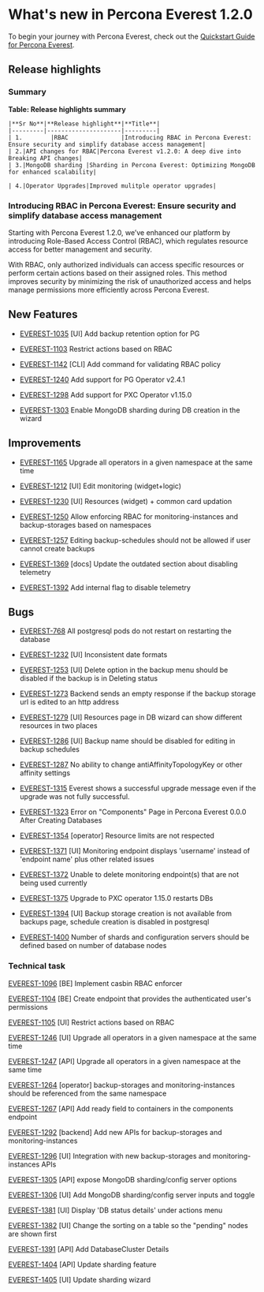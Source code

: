 # What's new in Percona Everest 1.2.0

To begin your journey with Percona Everest, check out the [Quickstart Guide for Percona Everest](../quickstart-guide/quick-install.md).


## Release highlights

### Summary

**Table: Release highlights summary**

    |**Sr No**|**Release highlight**|**Title**|
    |---------|---------------------|---------|
    | 1.        |RBAC               |Introducing RBAC in Percona Everest: Ensure security and simplify database access management|
    | 2.|API changes for RBAC|Percona Everest v1.2.0: A deep dive into Breaking API changes|
    | 3.|MongoDB sharding |Sharding in Percona Everest: Optimizing MongoDB for enhanced scalability|

    | 4.|Operator Upgrades|Improved mulitple operator upgrades|


### Introducing RBAC in Percona Everest: Ensure security and simplify database access management

Starting with Percona Everest 1.2.0, we’ve enhanced our platform by introducing Role-Based Access Control (RBAC), which regulates resource access for better management and security.

With RBAC, only authorized individuals can access specific resources or perform certain actions based on their assigned roles. This method improves security by minimizing the risk of unauthorized access and helps manage permissions more efficiently across Percona Everest.

## New Features

- [EVEREST-1035](https://perconadev.atlassian.net/browse/EVEREST-1035) \[UI\] Add backup retention option for PG

- [EVEREST-1103](https://perconadev.atlassian.net/browse/EVEREST-1103) Restrict actions based on RBAC

- [EVEREST-1142](https://perconadev.atlassian.net/browse/EVEREST-1142) \[CLI\] Add command for validating RBAC policy

- [EVEREST-1240](https://perconadev.atlassian.net/browse/EVEREST-1240) Add support for PG Operator v2.4.1

- [EVEREST-1298](https://perconadev.atlassian.net/browse/EVEREST-1298) Add support for PXC Operator v1.15.0

- [EVEREST-1303](https://perconadev.atlassian.net/browse/EVEREST-1303) Enable MongoDB sharding during DB creation in the wizard

## Improvements

- [EVEREST-1165](https://perconadev.atlassian.net/browse/EVEREST-1165) Upgrade all operators in a given namespace at the same time

- [EVEREST-1212](https://perconadev.atlassian.net/browse/EVEREST-1212) \[UI\] Edit monitoring \(widget\+logic\)

- [EVEREST-1230](https://perconadev.atlassian.net/browse/EVEREST-1230) \[UI\] Resources \(widget\) \+ common card updation

- [EVEREST-1250](https://perconadev.atlassian.net/browse/EVEREST-1250) Allow enforcing RBAC for monitoring-instances and backup-storages based on namespaces

- [EVEREST-1257](https://perconadev.atlassian.net/browse/EVEREST-1257) Editing backup-schedules should not be allowed if user cannot create backups

- [EVEREST-1369](https://perconadev.atlassian.net/browse/EVEREST-1369) \[docs\] Update the outdated section about disabling telemetry

- [EVEREST-1392](https://perconadev.atlassian.net/browse/EVEREST-1392) Add internal flag to disable telemetry

## Bugs

- [EVEREST-768](https://perconadev.atlassian.net/browse/EVEREST-768) All postgresql pods do not restart on restarting the database

- [EVEREST-1232](https://perconadev.atlassian.net/browse/EVEREST-1232) \[UI\] Inconsistent date formats

- [EVEREST-1253](https://perconadev.atlassian.net/browse/EVEREST-1253) \[UI\] Delete option in the backup menu should be disabled if the backup is in Deleting status

- [EVEREST-1273](https://perconadev.atlassian.net/browse/EVEREST-1273) Backend sends an empty response if the backup storage url is edited to an http address

- [EVEREST-1279](https://perconadev.atlassian.net/browse/EVEREST-1279) \[UI\] Resources page in DB wizard can show different resources in two places

- [EVEREST-1286](https://perconadev.atlassian.net/browse/EVEREST-1286) \[UI\] Backup name should be disabled for editing in backup schedules

- [EVEREST-1287](https://perconadev.atlassian.net/browse/EVEREST-1287) No ability to change antiAffinityTopologyKey or other affinity settings

- [EVEREST-1315](https://perconadev.atlassian.net/browse/EVEREST-1315) Everest shows a successful upgrade message even if the upgrade was not fully successful.

- [EVEREST-1323](https://perconadev.atlassian.net/browse/EVEREST-1323)  Error on "Components" Page in Percona Everest 0.0.0 After Creating Databases

- [EVEREST-1354](https://perconadev.atlassian.net/browse/EVEREST-1354) \[operator\] Resource limits are not respected

- [EVEREST-1371](https://perconadev.atlassian.net/browse/EVEREST-1371) \[UI\] Monitoring endpoint displays 'username' instead of 'endpoint name' plus other related issues

- [EVEREST-1372](https://perconadev.atlassian.net/browse/EVEREST-1372) Unable to delete monitoring endpoint\(s\) that are not being used currently

- [EVEREST-1375](https://perconadev.atlassian.net/browse/EVEREST-1375) Upgrade to PXC operator 1.15.0 restarts DBs

- [EVEREST-1394](https://perconadev.atlassian.net/browse/EVEREST-1394) \[UI\] Backup storage creation is not available from backups page, schedule creation is disabled in postgresql

- [EVEREST-1400](https://perconadev.atlassian.net/browse/EVEREST-1400) Number of shards and configuration servers should be defined based on number of database nodes



### Technical task

[EVEREST-1096](https://perconadev.atlassian.net/browse/EVEREST-1096) \[BE\] Implement casbin RBAC enforcer

[EVEREST-1104](https://perconadev.atlassian.net/browse/EVEREST-1104) \[BE\] Create endpoint that provides the authenticated user's permissions

[EVEREST-1105](https://perconadev.atlassian.net/browse/EVEREST-1105) \[UI\] Restrict actions based on RBAC

[EVEREST-1246](https://perconadev.atlassian.net/browse/EVEREST-1246) \[UI\] Upgrade all operators in a given namespace at the same time

[EVEREST-1247](https://perconadev.atlassian.net/browse/EVEREST-1247) \[API\] Upgrade all operators in a given namespace at the same time

[EVEREST-1264](https://perconadev.atlassian.net/browse/EVEREST-1264) \[operator\] backup-storages and monitoring-instances should be referenced from the same namespace

[EVEREST-1267](https://perconadev.atlassian.net/browse/EVEREST-1267) \[API\] Add ready field to containers in the components endpoint

[EVEREST-1292](https://perconadev.atlassian.net/browse/EVEREST-1292) \[backend\] Add new APIs for backup-storages and monitoring-instances

[EVEREST-1296](https://perconadev.atlassian.net/browse/EVEREST-1296) \[UI\] Integration with new backup-storages and monitoring-instances APIs

[EVEREST-1305](https://perconadev.atlassian.net/browse/EVEREST-1305) \[API\] expose MongoDB sharding/config server options

[EVEREST-1306](https://perconadev.atlassian.net/browse/EVEREST-1306) \[UI\] Add MongoDB sharding/config server inputs and toggle

[EVEREST-1381](https://perconadev.atlassian.net/browse/EVEREST-1381) \[UI\] Display 'DB status details' under actions menu 

[EVEREST-1382](https://perconadev.atlassian.net/browse/EVEREST-1382) \[UI\] Change the sorting on a table so the "pending" nodes are shown first

[EVEREST-1391](https://perconadev.atlassian.net/browse/EVEREST-1391) \[API\] Add DatabaseCluster Details 

[EVEREST-1404](https://perconadev.atlassian.net/browse/EVEREST-1404) \[API\] Update sharding feature

[EVEREST-1405](https://perconadev.atlassian.net/browse/EVEREST-1405) \[UI\] Update sharding wizard